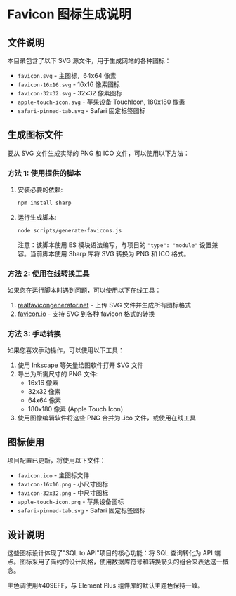 # Favicon 图标生成说明

## 文件说明

本目录包含了以下 SVG 源文件，用于生成网站的各种图标：

- `favicon.svg` - 主图标，64x64 像素
- `favicon-16x16.svg` - 16x16 像素图标
- `favicon-32x32.svg` - 32x32 像素图标
- `apple-touch-icon.svg` - 苹果设备 TouchIcon, 180x180 像素
- `safari-pinned-tab.svg` - Safari 固定标签图标

## 生成图标文件

要从 SVG 文件生成实际的 PNG 和 ICO 文件，可以使用以下方法：

### 方法 1: 使用提供的脚本

1. 安装必要的依赖:

   ```bash
   npm install sharp
   ```

2. 运行生成脚本:

   ```bash
   node scripts/generate-favicons.js
   ```

   注意：该脚本使用 ES 模块语法编写，与项目的 `"type": "module"` 设置兼容。当前脚本使用 Sharp 库将 SVG 转换为 PNG 和 ICO 格式。

### 方法 2: 使用在线转换工具

如果您在运行脚本时遇到问题，可以使用以下在线工具：

1. [realfavicongenerator.net](https://realfavicongenerator.net) - 上传 SVG 文件并生成所有图标格式
2. [favicon.io](https://favicon.io/favicon-converter/) - 支持 SVG 到各种 favicon 格式的转换

### 方法 3: 手动转换

如果您喜欢手动操作，可以使用以下工具：

1. 使用 Inkscape 等矢量绘图软件打开 SVG 文件
2. 导出为所需尺寸的 PNG 文件:
   - 16x16 像素
   - 32x32 像素
   - 64x64 像素
   - 180x180 像素 (Apple Touch Icon)
3. 使用图像编辑软件将这些 PNG 合并为 .ico 文件，或使用在线工具

## 图标使用

项目配置已更新，将使用以下文件：

- `favicon.ico` - 主图标文件
- `favicon-16x16.png` - 小尺寸图标
- `favicon-32x32.png` - 中尺寸图标
- `apple-touch-icon.png` - 苹果设备图标
- `safari-pinned-tab.svg` - Safari 固定标签图标

## 设计说明

这些图标设计体现了"SQL to API"项目的核心功能：将 SQL 查询转化为 API 端点。图标采用了简约的设计风格，使用数据库符号和转换箭头的组合来表达这一概念。

主色调使用#409EFF，与 Element Plus 组件库的默认主题色保持一致。
